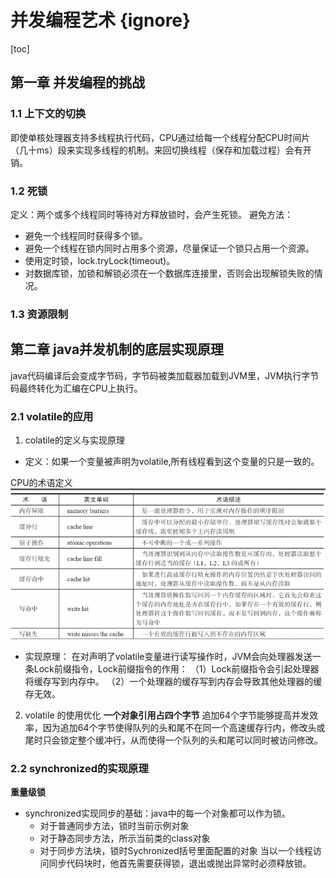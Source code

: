 # 并发编程艺术 {ignore}
[toc]

## 第一章 并发编程的挑战

### 1.1 上下文的切换

即使单核处理器支持多线程执行代码，CPU通过给每一个线程分配CPU时间片（几十ms）段来实现多线程的机制。来回切换线程（保存和加载过程）会有开销。

### 1.2 死锁
定义：两个或多个线程同时等待对方释放锁时，会产生死锁。
避免方法：
- 避免一个线程同时获得多个锁。
- 避免一个线程在锁内同时占用多个资源，尽量保证一个锁只占用一个资源。
- 使用定时锁，lock.tryLock(timeout)。
- 对数据库锁，加锁和解锁必须在一个数据库连接里，否则会出现解锁失败的情况。

### 1.3 资源限制

## 第二章 java并发机制的底层实现原理
java代码编译后会变成字节码，字节码被类加载器加载到JVM里，JVM执行字节码最终转化为汇编在CPU上执行。

### 2.1 volatile的应用

1. colatile的定义与实现原理
- 定义：如果一个变量被声明为volatile,所有线程看到这个变量的只是一致的。

CPU的术语定义
![](images/2019-09-03-21-12-51.png)

- 实现原理：
在对声明了volatile变量进行读写操作时，JVM会向处理器发送一条Lock前缀指令，Lock前缀指令的作用：
（1）Lock前缀指令会引起处理器将缓存写到内存中。
（2）一个处理器的缓存写到内存会导致其他处理器的缓存无效。

2. volatile 的使用优化
**一个对象引用占四个字节**
追加64个字节能够提高并发效率，因为追加64个字节使得队列的头和尾不在同一个高速缓存行内，修改头或尾时只会锁定整个缓冲行，从而使得一个队列的头和尾可以同时被访问修改。

### 2.2 synchronized的实现原理
**重量级锁**
- synchronized实现同步的基础：java中的每一个对象都可以作为锁。
    - 对于普通同步方法，锁时当前示例对象
    - 对于静态同步方法，所示当前类的class对象
    - 对于同步方法块，锁时Sychronized括号里面配置的对象
当以一个线程访问同步代码块时，他首先需要获得锁，退出或抛出异常时必须释放锁。